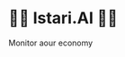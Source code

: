 # 🧙‍♀️ Istari.AI 🧙‍♂️

Monitor aour economy


<!--

**Here are some ideas to get you started:**

🌈 TBA: Contribution guidelines - how can the community get involved?
-->
